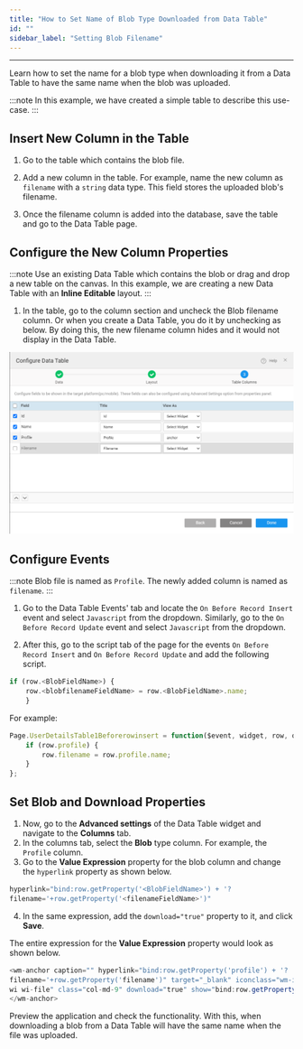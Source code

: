 ```yaml
---
title: "How to Set Name of Blob Type Downloaded from Data Table"
id: ""
sidebar_label: "Setting Blob Filename"
---
```

---

Learn how to set the name for a blob type when downloading it from a Data Table to have the same name when the blob was uploaded.

:::note
In this example, we have created a simple table to describe this use-case.
:::

## Insert New Column in the Table

1. Go to the table which contains the blob file.

2. Add a new column in the table. For example, name the new column as `filename` with a `string` data type. This field stores the uploaded blob's filename.

3. Once the filename column is added into the database, save the table and go to the Data Table page.

## Configure the New Column Properties

:::note
Use an existing Data Table which contains the blob or drag and drop a new table on the canvas. In this example, we are creating a new Data Table with an **Inline Editable** layout.
:::

1. In the table, go to the column section and uncheck the Blob filename column. Or when you create a Data Table, you do it by unchecking as below. By doing this, the new filename column hides and it would not display in the Data Table.

![uncheck filename column](/learn/assets/uncheck-filename-blob-download.png)


## Configure Events

:::note
Blob file is named as `Profile`.
The newly added column is named as `filename`.
:::

1. Go to the Data Table Events' tab and locate the `On Before Record Insert` event and select `Javascript` from the dropdown. Similarly, go to the `On Before Record Update` event and select `Javascript` from the dropdown.

2. After this, go to the script tab of the page for the events `On Before Record Insert` and `On Before Record Update` and add the following script.

```js
if (row.<BlobFieldName>) {
    row.<blobfilenameFieldName> = row.<BlobFieldName>.name;
    }
```

For example:

```js
Page.UserDetailsTable1Beforerowinsert = function($event, widget, row, options) {
    if (row.profile) {
        row.filename = row.profile.name;
    }
};
```

## Set Blob and Download Properties

1. Now, go to the **Advanced settings** of the Data Table widget and navigate to the **Columns** tab. 
2. In the columns tab, select the **Blob** type column. For example, the `Profile` column.
3. Go to the **Value Expression** property for the blob column and change the `hyperlink` property as shown below.

```js
hyperlink="bind:row.getProperty('<BlobFieldName>') + '?
filename='+row.getProperty('<filenameFieldName>')"
```

4. In the same expression, add the `download="true"` property to it, and click **Save**.

The entire expression for the **Value Expression** property would look as shown below.

```js
<wm-anchor caption="" hyperlink="bind:row.getProperty('profile') + '?
filename='+row.getProperty('filename')" target="_blank" iconclass="wm-icon wm-icon24 
wi wi-file" class="col-md-9" download="true" show="bind:row.getProperty('blobdata')!= null">
</wm-anchor>
```

Preview the application and check the functionality. With this, when downloading a blob from a Data Table will have the same name when the file was uploaded.